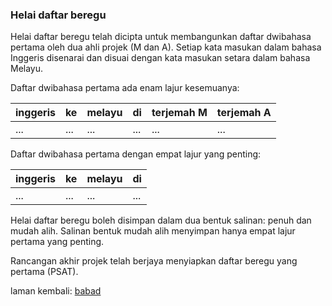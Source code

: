 ### Helai daftar beregu

Helai daftar beregu telah dicipta untuk membangunkan daftar
dwibahasa pertama oleh dua ahli projek (M dan A). Setiap
kata masukan dalam bahasa Inggeris disenarai dan disuai
dengan kata masukan setara dalam bahasa Melayu.

Daftar dwibahasa pertama ada enam lajur kesemuanya:

| inggeris | ke   | melayu | di   | terjemah M | terjemah A |
| -------- | ---- | ------ | ---- | ---------- | ---------- |
| ...      | ...  | ...    | ...  | ...        | ...        |

Daftar dwibahasa pertama dengan empat lajur yang penting:

| inggeris | ke   | melayu | di   |
| -------- | ---- | ------ | ---- |
| ...      | ...  | ...    | ...  |

Helai daftar beregu boleh disimpan dalam dua bentuk salinan:
penuh dan mudah alih. Salinan bentuk mudah alih menyimpan
hanya empat lajur pertama yang penting.

Rancangan akhir projek telah berjaya menyiapkan daftar
beregu yang pertama (PSAT).

laman kembali: [babad][0]

  [0]: ../babad.md
  [hbk]: hbk.md
  [hbt]: hbt.md
  [hbw]: hbw.md
